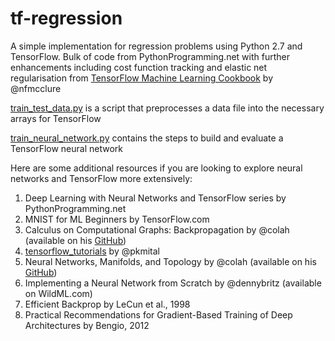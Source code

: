 # tf-regression
A simple implementation for regression problems using Python 2.7 and TensorFlow. Bulk of code from PythonProgramming.net with further enhancements including cost function tracking and elastic net regularisation from [TensorFlow Machine Learning Cookbook](https://github.com/nfmcclure/tensorflow_cookbook) by @nfmcclure

[train_test_data.py](train_test_data.py) is a script that preprocesses a data file into the necessary arrays for TensorFlow

[train_neural_network.py](train_neural_network.py) contains the steps to build and evaluate a TensorFlow neural network

Here are some additional resources if you are looking to explore neural networks and TensorFlow more extensively:

1. Deep Learning with Neural Networks and TensorFlow series by PythonProgramming.net
2. MNIST for ML Beginners by TensorFlow.com
3. Calculus on Computational Graphs: Backpropagation by @colah (available on his [GitHub](http://colah.github.io/)) 
4. [tensorflow_tutorials](https://github.com/pkmital/tensorflow_tutorials) by @pkmital 
5. Neural Networks, Manifolds, and Topology by @colah (available on his [GitHub](http://colah.github.io/))
6. Implementing a Neural Network from Scratch by @dennybritz (available on WildML.com)
7. Efficient Backprop by LeCun et al., 1998 
8. Practical Recommendations for Gradient-Based Training of Deep Architectures by Bengio, 2012
